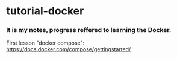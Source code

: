 # tutorial-docker


### It is my notes, progress reffered to learning the Docker.

First lesson "docker compose": 
https://docs.docker.com/compose/gettingstarted/
